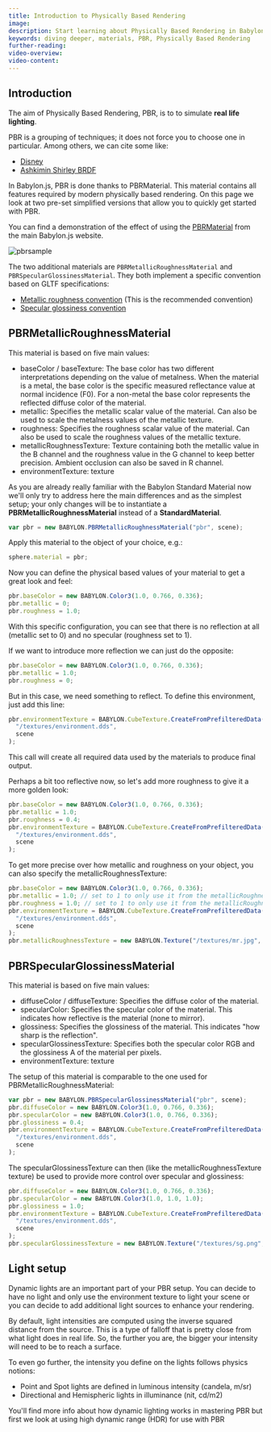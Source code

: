 ```yaml
---
title: Introduction to Physically Based Rendering
image: 
description: Start learning about Physically Based Rendering in Babylon.js.
keywords: diving deeper, materials, PBR, Physically Based Rendering
further-reading:
video-overview:
video-content:
---
```

 
## Introduction

The aim of Physically Based Rendering, PBR, is to to simulate **real life lighting**.

PBR is a grouping of techniques; it does not force you to choose one in particular. Among others, we can cite some like:

- [Disney](http://blog.selfshadow.com/publications/s2012-shading-course/burley/s2012_pbs_disney_brdf_slides_v2.pdf)
- [Ashkimin Shirley BRDF](http://citeseerx.ist.psu.edu/viewdoc/download?doi=10.1.1.18.4558&rep=rep1&type=pdf)

In Babylon.js, PBR is done thanks to PBRMaterial. This material contains all features required by modern physically based rendering. On this page we look at two pre-set simplified versions that allow you to quickly get started with PBR.

You can find a demonstration of the effect of using the [PBRMaterial](https://www.babylonjs.com/demos/pbrglossy/) from the main Babylon.js website.

![pbrsample](/img/pbr.jpg)

The two additional materials are `PBRMetallicRoughnessMaterial` and `PBRSpecularGlossinessMaterial`. They both implement a specific convention based on GLTF specifications:

- [Metallic roughness convention](https://github.com/KhronosGroup/glTF/blob/master/specification/2.0/README.md#metallic-roughness-material) (This is the recommended convention)
- [Specular glossiness convention](https://github.com/KhronosGroup/glTF/blob/master/extensions/2.0/Khronos/KHR_materials_pbrSpecularGlossiness/README.md)

## PBRMetallicRoughnessMaterial

This material is based on five main values:

- baseColor / baseTexture: The base color has two different interpretations depending on the value of metalness. When the material is a metal, the base color is the specific measured reflectance value at normal incidence (F0). For a non-metal the base color represents the reflected diffuse color of the material.
- metallic: Specifies the metallic scalar value of the material. Can also be used to scale the metalness values of the metallic texture.
- roughness: Specifies the roughness scalar value of the material. Can also be used to scale the roughness values of the metallic texture.
- metallicRoughnessTexture: Texture containing both the metallic value in the B channel and the roughness value in the G channel to keep better precision. Ambient occlusion can also be saved in R channel.
- environmentTexture: texture

As you are already really familiar with the Babylon Standard Material now we'll only try to address here the main differences and as the simplest setup; your only changes will be to instantiate a **PBRMetallicRoughnessMaterial** instead of a **StandardMaterial**.

```javascript
var pbr = new BABYLON.PBRMetallicRoughnessMaterial("pbr", scene);
```

Apply this material to the object of your choice, e.g.:

```javascript
sphere.material = pbr;
```

Now you can define the physical based values of your material to get a great look and feel:

```javascript
pbr.baseColor = new BABYLON.Color3(1.0, 0.766, 0.336);
pbr.metallic = 0;
pbr.roughness = 1.0;
```

<Playground id="#2FDQT5" title="Roughness Using PBR" description="Simple example PBR roughness in your scene." image="/img/playgroundsAndNMEs/divingDeeperPBRIntro1.jpg"/>

With this specific configuration, you can see that there is no reflection at all (metallic set to 0) and no specular (roughness set to 1).

If we want to introduce more reflection we can just do the opposite:

```javascript
pbr.baseColor = new BABYLON.Color3(1.0, 0.766, 0.336);
pbr.metallic = 1.0;
pbr.roughness = 0;
```

But in this case, we need something to reflect. To define this environment, just add this line:

```javascript
pbr.environmentTexture = BABYLON.CubeTexture.CreateFromPrefilteredData(
  "/textures/environment.dds",
  scene
);
```

This call will create all required data used by the materials to produce final output.

<Playground id="#2FDQT5#11" title="Reflective Metallic Surface Using PBR" description="Simple example of a reflective metallic surface using PBR in your scene." image="/img/playgroundsAndNMEs/divingDeeperPBRIntro2.jpg"/>

Perhaps a bit too reflective now, so let's add more roughness to give it a more golden look:

```javascript
pbr.baseColor = new BABYLON.Color3(1.0, 0.766, 0.336);
pbr.metallic = 1.0;
pbr.roughness = 0.4;
pbr.environmentTexture = BABYLON.CubeTexture.CreateFromPrefilteredData(
  "/textures/environment.dds",
  scene
);
```

<Playground id="#2FDQT5#12" title="Reflective Surface With Roughness Using PBR" description="Simple example of a reflective surface with roughness using PBR in your scene." image="/img/playgroundsAndNMEs/divingDeeperPBRIntro3.jpg"/>

To get more precise over how metallic and roughness on your object, you can also specify the metallicRoughnessTexture:

```javascript
pbr.baseColor = new BABYLON.Color3(1.0, 0.766, 0.336);
pbr.metallic = 1.0; // set to 1 to only use it from the metallicRoughnessTexture
pbr.roughness = 1.0; // set to 1 to only use it from the metallicRoughnessTexture
pbr.environmentTexture = BABYLON.CubeTexture.CreateFromPrefilteredData(
  "/textures/environment.dds",
  scene
);
pbr.metallicRoughnessTexture = new BABYLON.Texture("/textures/mr.jpg", scene);
```

<Playground id="#2FDQT5#13" title="Reflective Surface With A Metallic Roughness Texture" description="Simple example of a reflective surface with a metallic roughness texture in your scene." image="/img/playgroundsAndNMEs/divingDeeperPBRIntro4.jpg"/>

## PBRSpecularGlossinessMaterial

This material is based on five main values:

- diffuseColor / diffuseTexture: Specifies the diffuse color of the material.
- specularColor: Specifies the specular color of the material. This indicates how reflective is the material (none to mirror).
- glossiness: Specifies the glossiness of the material. This indicates "how sharp is the reflection".
- specularGlossinessTexture: Specifies both the specular color RGB and the glossiness A of the material per pixels.
- environmentTexture: texture

The setup of this material is comparable to the one used for PBRMetallicRoughnessMaterial:

```javascript
var pbr = new BABYLON.PBRSpecularGlossinessMaterial("pbr", scene);
pbr.diffuseColor = new BABYLON.Color3(1.0, 0.766, 0.336);
pbr.specularColor = new BABYLON.Color3(1.0, 0.766, 0.336);
pbr.glossiness = 0.4;
pbr.environmentTexture = BABYLON.CubeTexture.CreateFromPrefilteredData(
  "/textures/environment.dds",
  scene
);
```

<Playground id="#Z1VL3V#5" title="Surface Glossiness With PBR" description="Simple example of surface glossiness with PBR in your scene." image="/img/playgroundsAndNMEs/divingDeeperPBRIntro5.jpg"/>

The specularGlossinessTexture can then (like the metallicRoughnessTexture texture) be used to provide more control over specular and glossiness:

```javascript
pbr.diffuseColor = new BABYLON.Color3(1.0, 0.766, 0.336);
pbr.specularColor = new BABYLON.Color3(1.0, 1.0, 1.0);
pbr.glossiness = 1.0;
pbr.environmentTexture = BABYLON.CubeTexture.CreateFromPrefilteredData(
  "/textures/environment.dds",
  scene
);
pbr.specularGlossinessTexture = new BABYLON.Texture("/textures/sg.png", scene);
```

<Playground id="#Z1VL3V#4" title="Glossiness Texture Added In PBR" description="Simple example of glossiness texture added in PBR in your scene." image="/img/playgroundsAndNMEs/divingDeeperPBRIntro6.jpg"/>

## Light setup

Dynamic lights are an important part of your PBR setup. You can decide to have no light and only use the environment texture to light your scene or you can decide to add additional light sources to enhance your rendering.

By default, light intensities are computed using the inverse squared distance from the source. This is a type of falloff that is pretty close from what light does in real life. So, the further you are, the bigger your intensity will need to be to reach a surface.

To even go further, the intensity you define on the lights follows physics notions:

- Point and Spot lights are defined in luminous intensity (candela, m/sr)
- Directional and Hemispheric lights in illuminance (nit, cd/m2)

You'll find more info about how dynamic lighting works in mastering PBR but first we look at using high dynamic range (HDR) for use with PBR